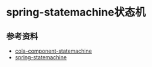 # spring-statemachine状态机

## 参考资料

- [cola-component-statemachine](https://github.com/alibaba/COLA/tree/master/cola-components/cola-component-statemachine)
- [spring-statemachine](https://juejin.cn/user/3808364010436119/posts)

